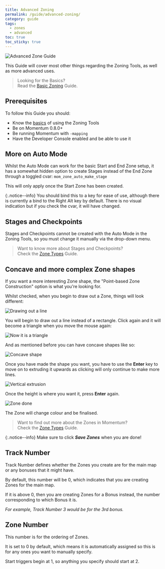 ```yaml
---
title: Advanced Zoning
permalink: /guide/advanced-zoning/
category: guide
tags:
  - zones
  - advanced
toc: true
toc_sticky: true
---
```

![Advanced Zone Guide](/assets/images/guide_headers/guide_advanced_zoning.jpg)

This Guide will cover most other things regarding the Zoning Tools, as well as more advanced uses.  

> Looking for the Basics?  
> Read the [Basic Zoning](/guide/basic-zoning/) Guide.  

## Prerequisites
To follow this Guide you should:
- Know the [basics](/guide/basic-zoning/) of using the Zoning Tools
- Be on Momentum 0.8.0+
- Be running Momentum with `-mapping`
- Have the Developer Console enabled and be able to use it

## More on Auto Mode
Whilst the Auto Mode can work for the basic Start and End Zone setup, it has a somewhat hidden option to create Stages instead of the End Zone through a toggled cvar: `mom_zone_auto_make_stage`  

This will only apply once the Start Zone has been created.  

{:.notice--info}
You should bind this to a key for ease of use, although there is currently a bind to the Right Alt key by default. There is no visual indication but if you check the cvar, it will have changed.


## Stages and Checkpoints
Stages and Checkpoints cannot be created with the Auto Mode in the Zoning Tools, so you must change it manually via the drop-down menu.  

> Want to know more about Stages and Checkpoints?  
> Check the [Zone Types](/guide/zone-types/) Guide.

## Concave and more complex Zone shapes
If you want a more interesting Zone shape, the "Point-based Zone Construction" option is what you're looking for.  

Whilst checked, when you begin to draw out a Zone, things will look different:  

![Drawing out a line](/assets/images/zone_guide/adv_point_2.png)

You will begin to draw out a line instead of a rectangle. Click again and it will become a triangle when you move the mouse again:  

![Now it is a triangle](/assets/images/zone_guide/adv_point_3.png)

And as mentioned before you can have concave shapes like so:  

![Concave shape](/assets/images/zone_guide/adv_point_4.png)

Once you have made the shape you want, you have to use the **Enter** key to move on to extruding it upwards as clicking will only continue to make more lines.  

![Vertical extrusion](/assets/images/zone_guide/adv_point_5.jpg)


Once the height is where you want it, press **Enter** again.  

![Zone done](/assets/images/zone_guide/adv_point_6.jpg)

The Zone will change colour and be finalised.  

> Want to find out more about the Zones in Momentum?  
> Check the [Zone Types](/guide/zone-types/) Guide.

{:.notice--info}
Make sure to click ***Save Zones*** when you are done!

## Track Number
Track Number defines whether the Zones you create are for the main map or any bonuses that it might have.  

By default, this number will be 0, which indicates that you are creating Zones for the main map.  

If it is above 0, then you are creating Zones for a Bonus instead, the number corresponding to which Bonus it is.  

*For example, Track Number 3 would be for the 3rd bonus.*

## Zone Number
This number is for the ordering of Zones.  

It is set to 0 by default, which means it is automatically assigned so this is for any ones you want to manually specify.  

Start triggers begin at 1, so anything you specify should start at 2.